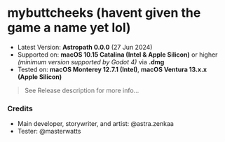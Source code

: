 # mybuttcheeks (havent given the game a name yet lol)

- Latest Version: **Astropath 0.0.0** (27 Jun 2024)
- Supported on: **macOS 10.15 Catalina (Intel & Apple Silicon)** or higher *(minimum version supported by Godot 4)* via **.dmg**
- Tested on: **macOS Monterey 12.7.1 (Intel)**, **macOS Ventura 13.x.x (Apple Silicon)**

> See Release description for more info...

### Credits
- Main developer, storywriter, and artist: @astra.zenkaa
- Tester: @masterwatts
